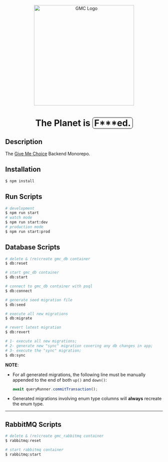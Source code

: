 <p align="center">
  <a href="https://givemechoice.com" target="blank"><img src="https://givemechoice.com/img/GMC_logo.svg" width="320" alt="GMC Logo" /></a>
</p>

  <h1 align="center">The Planet is <span style="border:1px black solid;border-radius:7px;padding:0px 5px">F***ed.</span></h1>

## Description

The [Give Me Choice](http://givemechoice.com) Backend Monorepo.

## Installation

```bash
$ npm install
```

## Run Scripts

```bash
# development
$ npm run start
# watch mode
$ npm run start:dev
# production mode
$ npm run start:prod
```

## Database Scripts

```bash
# delete & (re)create gmc_db container
$ db:reset

# start gmc_db container
$ db:start

# connect to gmc_db container with psql
$ db:connect

# generate seed migration file
$ db:seed

# execute all new migrations
$ db:migrate

# revert latest migration
$ db:revert

# 1- execute all new migrations;
# 2- generate new "sync" migration covering any db changes in app;
# 3- execute the "sync" migration;
$ db:sync
```

**NOTE**:

- For all generated migrations, the following line must be manually appended to the end of both `up()` and `down()`:
  ```js
  await queryRunner.commitTransaction();
  ```
- Generated migrations involving enum type columns will **always** recreate the enum type.

<hr>

## RabbitMQ Scripts

```bash
# delete & (re)create gmc_rabbitmq container
$ rabbitmq:reset

# start rabbitmq container
$ rabbitmq:start
```
